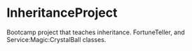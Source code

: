 # InheritanceProject
Bootcamp project that teaches inheritance. FortuneTeller, and Service:Magic:CrystalBall classes.
